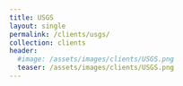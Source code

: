 ```yaml
---
title: USGS
layout: single
permalink: /clients/usgs/
collection: clients
header:
  #image: /assets/images/clients/USGS.png
  teaser: /assets/images/clients/USGS.png
---
```


